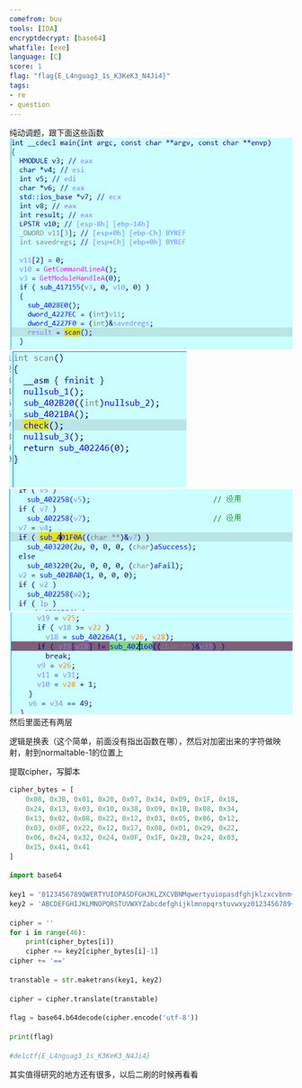 ```yaml
---
comefrom: buu
tools: [IDA]
encryptdecrypt: [base64]
whatfile: [exe]
language: [C]
score: 1
flag: "flag{E_L4nguag3_1s_K3KeK3_N4Ji4}"
tags:
- re
- question
---
```


纯动调题，跟下面这些函数
![](res/Pastedimage20221102003006.png)
![](res/Pastedimage20221102003045.png)
![](res/Pastedimage20221102003105.png)
![](res/Pastedimage20221102003139.png)
然后里面还有两层

逻辑是换表（这个简单，前面没有指出函数在哪），然后对加密出来的字符做映射，射到normaltable-1的位置上

提取cipher，写脚本
```python
cipher_bytes = [
    0x08, 0x3B, 0x01, 0x20, 0x07, 0x34, 0x09, 0x1F, 0x18, 
    0x24, 0x13, 0x03, 0x10, 0x38, 0x09, 0x1B, 0x08, 0x34, 
    0x13, 0x02, 0x08, 0x22, 0x12, 0x03, 0x05, 0x06, 0x12, 
    0x03, 0x0F, 0x22, 0x12, 0x17, 0x08, 0x01, 0x29, 0x22, 
    0x06, 0x24, 0x32, 0x24, 0x0F, 0x1F, 0x2B, 0x24, 0x03, 
    0x15, 0x41, 0x41
]

import base64

key1 = '0123456789QWERTYUIOPASDFGHJKLZXCVBNMqwertyuiopasdfghjklzxcvbnm+/'
key2 = 'ABCDEFGHIJKLMNOPQRSTUVWXYZabcdefghijklmnopqrstuvwxyz0123456789+/'

cipher = ''
for i in range(46): 
    print(cipher_bytes[i])
    cipher += key2[cipher_bytes[i]-1]
cipher += '=='

transtable = str.maketrans(key1, key2)

cipher = cipher.translate(transtable)

flag = base64.b64decode(cipher.encode('utf-8'))

print(flag)

#de1ctf{E_L4nguag3_1s_K3KeK3_N4Ji4}
```

其实值得研究的地方还有很多，以后二刷的时候再看看